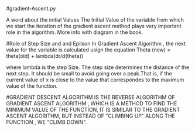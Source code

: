 #gradient-Ascent.py

A word about the initial Values
The Initial Value of the variable from which we start the iteration of the gradient ascent
method plays very important role in the algorithm. More info with diagram in the book.

#Role of Step Size and and Epilson
In Gradient Ascent Algorithm , the next value for the variable is calculated usign the equation
Theta (new) = theta(old) + lambda(dr/d(theta))

where lambda is the step Size. The step size determines the distance of the next step. It should be small to avoid going over a peak.That is, if the current value of x is close to the value that correspondes to the maximum value of the function.

#GRADIENT DESCENT ALGORITHM  IS THE REVERSE ALGORITHM OF GRADIENT ASCENT ALGORITHM , WHICH IS A METHOD TO FIND THE MINIMUM VALUE OF THE FUNCTION, IT IS SIMILAR TO THE GRADIENT ASCENT ALGORITHM, BUT INSTEAD OF "CLIMBING UP" ALONG THE FUNCTION , WE "CLIMB DOWN".
